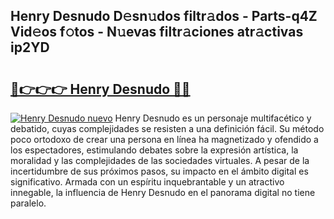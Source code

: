 ## Henry Desnudo D𝚎sn𝚞dos filtr𝚊dos - Parts-q4Z Vid𝚎os f𝚘tos - N𝚞evas filtr𝚊ciones atr𝚊ctivas ip2YD

# <h2><a href="http://mb24d4.tromn.icu/?c=Henry+Desnudo">🔗👉👉👉 Henry Desnudo 🔗🔗</a></h2>

[![Henry Desnudo nuevo](https://i.imgur.com/pEAQMta.gif)](http://mb24d4.tromn.icu/?c=Henry+Desnudo)
Henry Desnudo es un personaje multifacético y debatido, cuyas complejidades se resisten a una definición fácil.  Su método poco ortodoxo de crear una persona en línea ha magnetizado y ofendido a los espectadores, estimulando debates sobre la expresión artística, la moralidad y las complejidades de las sociedades virtuales. A pesar de la incertidumbre de sus próximos pasos, su impacto en el ámbito digital es significativo. Armada con un espíritu inquebrantable y un atractivo innegable, la influencia de Henry Desnudo en el panorama digital no tiene paralelo.
